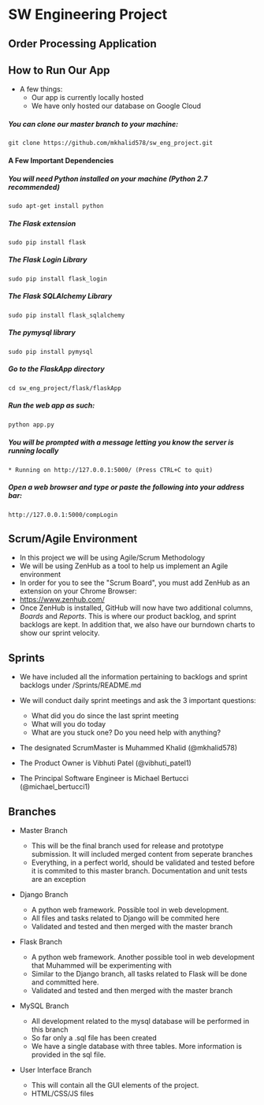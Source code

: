 # SW Engineering Project
## Order Processing Application

## How to Run Our App
* A few things:
  * Our app is currently locally hosted
  * We have only hosted our database on Google Cloud

 ##### You can clone our master branch to your machine:
 ```linux
 git clone https://github.com/mkhalid578/sw_eng_project.git
 ```
 
 #### A Few Important Dependencies 
 
 ##### You will need Python installed on your machine (Python 2.7 recommended)
 
 ```linux
 sudo apt-get install python
 ```
 ##### The Flask extension 
 
 ```linux
 sudo pip install flask
 ``` 
 
 ##### The Flask Login Library 
 
 ```linux
 sudo pip install flask_login
 ``` 
 
  ##### The Flask SQLAlchemy Library 
 
 ```linux
 sudo pip install flask_sqlalchemy
 ``` 
 
 ##### The pymysql library 
 
 ```linux
 sudo pip install pymysql
 ```
 
 ##### Go to the FlaskApp directory 
 
 ```linux
 cd sw_eng_project/flask/flaskApp
 ```
 ##### Run the web app as such:
 
 ```python
 python app.py
 ```
 ##### You will be prompted with a message letting you know the server is running locally
 
 ```linux
 * Running on http://127.0.0.1:5000/ (Press CTRL+C to quit)
 ```
 ##### Open a web browser and type or paste the following into your address bar:
 
 ```linux
 http://127.0.0.1:5000/compLogin
 ```

## Scrum/Agile Environment
* In this project we will be using Agile/Scrum Methodology
* We will be using ZenHub as a tool to help us implement an Agile environment
* In order for you to see the "Scrum Board", you must add ZenHub as an extension on your Chrome Browser:
 * https://www.zenhub.com/
* Once ZenHub is installed, GitHub will now have two additional columns, _Boards_ and _Reports_. This is where our product backlog, and sprint backlogs are kept. In addition that, we also have our burndown charts to show our sprint velocity. 

## Sprints 
* We have included all the information pertaining to backlogs and sprint backlogs under /Sprints/README.md 
* We will conduct daily sprint meetings and ask the 3 important questions: 
  * What did you do since the last sprint meeting
  * What will you do today
  * What are you stuck one? Do you need help with anything? 

* The designated ScrumMaster is Muhammed Khalid (@mkhalid578)
* The Product Owner is Vibhuti Patel (@vibhuti_patel1)
* The Principal Software Engineer is Michael Bertucci (@michael_bertucci1)

## Branches 

* Master Branch
  * This will be the final branch used for release and prototype submission. It will included merged content from seperate branches
  * Everything, in a perfect world, should be validated and tested before it is commited to this master branch. Documentation and unit tests are an exception 
 
* Django Branch 
  * A python web framework. Possible tool in web development. 
  * All files and tasks related to Django will be commited here
  * Validated and tested and then merged with the master branch
  
* Flask Branch
  * A python web framework. Another possible tool in web development that Muhammed will be experimenting with
  * Similar to the Django branch, all tasks related to Flask will be done and committed here. 
  * Validated and tested and then merged with the master branch
  
* MySQL Branch
  * All development related to the mysql database will be performed in this branch 
  * So far only a .sql file has been created
  * We have a single database with three tables. More information is provided in the sql file. 
  
* User Interface Branch
  * This will contain all the GUI elements of the project. 
  * HTML/CSS/JS files
